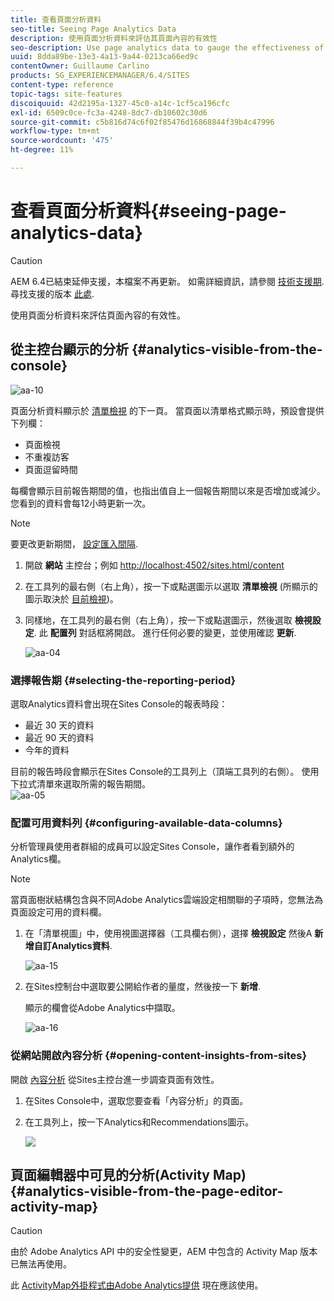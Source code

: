 ```yaml
---
title: 查看頁面分析資料
seo-title: Seeing Page Analytics Data
description: 使用頁面分析資料來評估其頁面內容的有效性
seo-description: Use page analytics data to gauge the effectiveness of their page content
uuid: 8dda89be-13e3-4a13-9a44-0213ca66ed9c
contentOwner: Guillaume Carlino
products: SG_EXPERIENCEMANAGER/6.4/SITES
content-type: reference
topic-tags: site-features
discoiquuid: 42d2195a-1327-45c0-a14c-1cf5ca196cfc
exl-id: 6509c0ce-fc3a-4248-8dc7-db10602c30d6
source-git-commit: c5b816d74c6f02f85476d16868844f39b4c47996
workflow-type: tm+mt
source-wordcount: '475'
ht-degree: 11%

---
```


# 查看頁面分析資料{#seeing-page-analytics-data}

>[!CAUTION]
>
>AEM 6.4已結束延伸支援，本檔案不再更新。 如需詳細資訊，請參閱 [技術支援期](https://helpx.adobe.com//tw/support/programs/eol-matrix.html). 尋找支援的版本 [此處](https://experienceleague.adobe.com/docs/).

使用頁面分析資料來評估頁面內容的有效性。

## 從主控台顯示的分析 {#analytics-visible-from-the-console}

![aa-10](assets/aa-10.png)

頁面分析資料顯示於 [清單檢視](/help/sites-authoring/basic-handling.md#list-view) 的下一頁。 當頁面以清單格式顯示時，預設會提供下列欄：

* 頁面檢視
* 不重複訪客
* 頁面逗留時間

每欄會顯示目前報告期間的值，也指出值自上一個報告期間以來是否增加或減少。 您看到的資料會每12小時更新一次。

>[!NOTE]
>
>要更改更新期間， [設定匯入間隔](/help/sites-administering/adobeanalytics-connect.md#configuring-the-import-interval).

1. 開啟 **網站** 主控台；例如 [http://localhost:4502/sites.html/content](http://localhost:4502/sites.html/content)
1. 在工具列的最右側（右上角），按一下或點選圖示以選取 **清單檢視** (所顯示的圖示取決於 [目前檢視](/help/sites-authoring/basic-handling.md#viewing-and-selecting-resources))。

1. 同樣地，在工具列的最右側（右上角），按一下或點選圖示，然後選取 **檢視設定**. 此 **配置列** 對話框將開啟。 進行任何必要的變更，並使用確認 **更新**.

   ![aa-04](assets/aa-04.png)

### 選擇報告期 {#selecting-the-reporting-period}

選取Analytics資料會出現在Sites Console的報表時段：

* 最近 30 天的資料
* 最近 90 天的資料
* 今年的資料

目前的報告時段會顯示在Sites Console的工具列上（頂端工具列的右側）。 使用下拉式清單來選取所需的報告期間。\
![aa-05](assets/aa-05.png)

### 配置可用資料列 {#configuring-available-data-columns}

分析管理員使用者群組的成員可以設定Sites Console，讓作者看到額外的Analytics欄。

>[!NOTE]
>
>當頁面樹狀結構包含與不同Adobe Analytics雲端設定相關聯的子項時，您無法為頁面設定可用的資料欄。

1. 在「清單視圖」中，使用視圖選擇器（工具欄右側），選擇 **檢視設定** 然後A **新增自訂Analytics資料**.

   ![aa-15](assets/aa-15.png)

1. 在Sites控制台中選取要公開給作者的量度，然後按一下 **新增**.

   顯示的欄會從Adobe Analytics中擷取。

   ![aa-16](assets/aa-16.png)

### 從網站開啟內容分析 {#opening-content-insights-from-sites}

開啟 [內容分析](/help/sites-authoring/content-insights.md) 從Sites主控台進一步調查頁面有效性。

1. 在Sites Console中，選取您要查看「內容分析」的頁面。
1. 在工具列上，按一下Analytics和Recommendations圖示。

   ![](do-not-localize/chlimage_1-16.png)

## 頁面編輯器中可見的分析(Activity Map) {#analytics-visible-from-the-page-editor-activity-map}

>[!CAUTION]
>
>由於 Adobe Analytics API 中的安全性變更，AEM 中包含的 Activity Map 版本已無法再使用。
>
>此 [ActivityMap外掛程式由Adobe Analytics提供](https://experienceleague.adobe.com/docs/analytics/analyze/activity-map/getting-started/get-started-users/activitymap-install.html) 現在應該使用。
